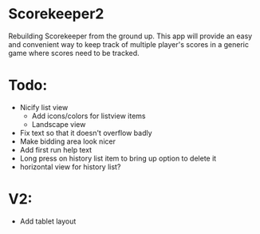 Scorekeeper2
============

Rebuilding Scorekeeper from the ground up.  This app will provide an easy and convenient way to keep track of multiple player's scores in a generic game where scores need to be tracked.

Todo:
=====
- Nicify list view
  - Add icons/colors for listview items
  - Landscape view
- Fix text so that it doesn't overflow badly
- Make bidding area look nicer
- Add first run help text
- Long press on history list item to bring up option to delete it
- horizontal view for history list?

V2:
===
- Add tablet layout